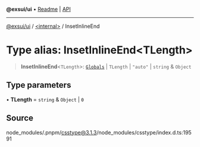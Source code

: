 **@exsui/ui** • [Readme](../../README.md) \| [API](../../globals.md)

***

[@exsui/ui](../../README.md) / [\<internal\>](../README.md) / InsetInlineEnd

# Type alias: InsetInlineEnd\<TLength\>

> **InsetInlineEnd**\<`TLength`\>: [`Globals`](Globals.md) \| `TLength` \| `"auto"` \| `string` & `Object`

## Type parameters

• **TLength** = `string` & `Object` \| `0`

## Source

node\_modules/.pnpm/csstype@3.1.3/node\_modules/csstype/index.d.ts:19591
